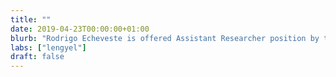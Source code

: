 ```yaml
---
title: ""
date: 2019-04-23T00:00:00+01:00
blurb: "Rodrigo Echeveste is offered Assistant Researcher position by the National Scientific and Technical Research Council of Argentina"
labs: ["lengyel"]
draft: false
---
```

